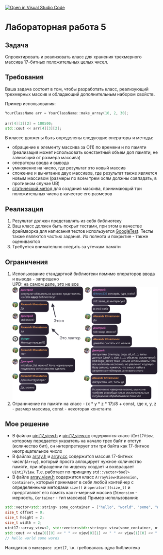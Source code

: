 [![Open in Visual Studio Code](https://classroom.github.com/assets/open-in-vscode-718a45dd9cf7e7f842a935f5ebbe5719a5e09af4491e668f4dbf3b35d5cca122.svg)](https://classroom.github.com/online_ide?assignment_repo_id=12997211&assignment_repo_type=AssignmentRepo)
# Лабораторная работа 5

## Задача

Спроектировать и реализовать класс для хранения трехмерного массива 17-битных положительных целых чисел.

## Требования

Ваша задача состоит в том, чтобы разработать класс, реализующий трехмерных массив и обладающий дополнительным набором свойств.

Пример использования:

```cpp
YourClassName arr = YourClassName::make_array(10, 2, 30);

arr[4][3][2] = 100500;
std::cout << arr[4][3][2];
```

В классе должены быть определены следующие операторы и методы:

- обращение к элементу массива за O(1) по времени и по памяти (реализация может использовать константный объем доп памяти, не зависящий от размера массива)
- операторы ввода и вывода
- умножение на число, где результат это новый массив
- сложение и вычитание двух массивов, где результат также является новым массивом (размеры по всем трем осям должны совпадать, в противном случае UB)
- [статический метод](https://en.cppreference.com/w/cpp/language/static) для создания массива, принимающий три положительных числа в качестве его размеров

## Реализация

1. Результат должен представлять из себя библиотеку
2. Ваш класс должен быть покрыт тестами, при этом в качестве фреймворка для написания тестов используется [GoogleTest](https://google.github.io/googletest/). Тесты также являются частью задания. Их полнота и покрытие - также оцениваются
3. Требуется внимательно следить за утечкам памяти

## Ограничения

1. Использование стандартной библиотеки помимо операторов ввода и вывода - запрещено <br/>
UPD: на самом деле, это не все
   ![Это потом доразрешили](img/restrictions.png)
2. Ограничение по памяти на класс - (x * y * z * 17)/8 + const, где x, y, z - размер массива, const - некоторая константа

## Мое решение
- В файлах [uint17_view.h](src/uint17/uint17_view.h) и [uint17_view.cc](src/uint17/uint17_view.cc) содержится класс `UInt17View`,
которому передается указатель на начало трех байт и отступ (количество бит), он интерпретирует эти три байта как 17-битное неотрицательное число
- В файлах [array.h](src/uint17/array.h) и [array.cc](src/uint17/array.cc) содержится массив 17-битных чисел(`Array`), который просто аллоцирует нужное количество памяти,
при обращении по индексу создает и возвращает `UInt17View`. Т.е. работает по принципу `std::vector<bool>`
- В файле [array_view.h](src/uint17/array_view.h) содержится класс `ArrayView<Dimension, Container>`, который принимает в себя любой контейнер с определенными методами `size()` и `operator[](size_t)`
и представляет его память как n-мерный массив (`Dimension` - мерность, `Container` - тип массива)
Пример использования:
```cpp
std::vector<std::string> some_container = {"hello", "world", "some", "words"};
size_t offset = 0;
size_t height = 2;
size_t width = 2;
uint17::array_view<2, std::vector<std::string>> view(some_container, offset, height, width);
std::cout << view[0][0] << " " << view[0][1] << " " << view[1][0] << " " << view[1][1] << std::endl;
// hello world some words
```
Находится в `namespace uint17`, т.к. требовалась одна библиотека
